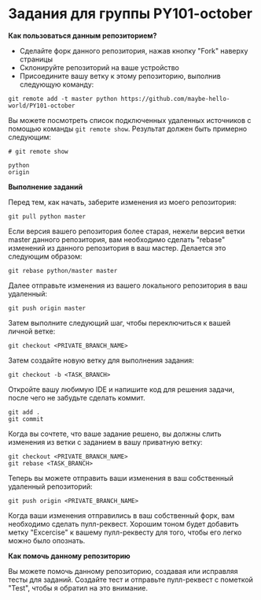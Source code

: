 Задания для группы PY101-october
=

**Как пользоваться данным репозиторием?**

- Сделайте форк данного репозитория, нажав кнопку "Fork" наверху страницы
- Склонируйте репозиторий на ваше устройство
- Присоедините вашу ветку к этому репозиторию, выполнив следующую команду:
 
```
git remote add -t master python https://github.com/maybe-hello-world/PY101-october
```

Вы можете посмотреть список подключенных удаленных источников с помощью команды `git remote show`. Результат должен быть примерно следующим:

```
# git remote show

python
origin
```

**Выполнение заданий**

Перед тем, как начать, заберите изменения из моего репозитория:

```
git pull python master
```

Если версия вашего репозитория более старая, нежели версия ветки master данного репозитория, вам необходимо сделать "rebase" изменений из данного репозитория в ваш мастер.
Делается это следующим образом:

```
git rebase python/master master
```

Далее отправьте изменения из вашего локального репозитория в ваш удаленный:

```
git push origin master
```

Затем выполните следующий шаг, чтобы переключиться к вашей личной ветке:

```
git checkout <PRIVATE_BRANCH_NAME>
```

Затем создайте новую ветку для выполнения задания:

```
git checkout -b <TASK_BRANCH>
```

Откройте вашу любимую IDE и напишите код для решения задачи, после чего не забудьте сделать коммит.

```
git add .
git commit
```

Когда вы сочтете, что ваше задание решено, вы должны слить изменения из ветки с заданием в вашу приватную ветку:

```
git checkout <PRIVATE_BRANCH_NAME>
git rebase <TASK_BRANCH>
```

Теперь вы можете отправить ваши изменения в ваш собственный удаленный репозиторий:
 
```
git push origin <PRIVATE_BRANCH_NAME>
```

Когда ваши изменения отправились в ваш собственный форк, вам необходимо сделать пулл-реквест. Хорошим тоном будет добавить метку "Excercise" к вашему пулл-реквесту для того, чтобы его легко можно было опознать.

**Как помочь данному репозиторию**

Вы можете помочь данному репозиторию, создавая или исправляя тесты для заданий. Создайте тест и отправьте пулл-реквест с пометкой "Test", чтобы я обратил на это внимание.
